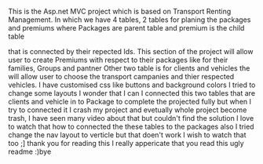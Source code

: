 This is the Asp.net MVC project which is based on Transport Renting Management.
In which we have 4 tables, 2 tables for planing the packages and premiums 
where Packages are parent table and premium is the child table 

that is connected by their repected Ids. This section of the project will allow user to create Premiums with respect to their packages 
like for their families, Groups and pantner 
Other two table is for clients and vehicles the will allow user to choose the transport campanies and thier respected vehicles.
I have customised css like buttons and background colors I tried to change some layouts 
I wonder that I can I connected this two tables that are clients and vehicle  in to Package to complete the projected fully
but when I try to connected it I crash my project and 
evetually whole project become trash, I have seen many video about that but couldn't find the solution
I love to watch that how to connected the these tables to the packages
also I tried change the nav layout to verticle but that doen't work I wish to watch that too ;]
thank you for reading this I really appericate that you read this ugly readme
:)bye
